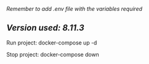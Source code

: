 *Remember to add .env file with the variables required*

*Version used: 8.11.3*
------
Run project: docker-compose up -d

Stop project: docker-compose down

